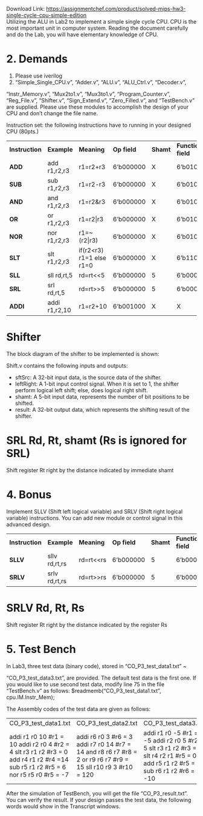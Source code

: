 Download Link: https://assignmentchef.com/product/solved-mips-hw3-single-cycle-cpu-simple-edition
<br>
Utilizing the ALU in Lab2 to implement a simple single cycle CPU. CPU is the most important unit in computer system. Reading the document carefully and do the Lab, you will have elementary knowledge of CPU.

<h1>2. Demands</h1>

<ol>

 <li>Please use iverilog</li>

 <li>“Simple_Single_CPU.v”, “Adder.v”, “ALU.v”, “ALU_Ctrl.v”, “Decoder.v”,</li>

</ol>

“Instr_Memory.v”, “Mux2to1.v”, “Mux3to1.v”, “Program_Counter.v”, “Reg_File.v”, “Shifter.v”, “Sign_Extend.v”, “Zero_Filled.v”, and “TestBench.v” are supplied. Please use these modules to accomplish the design of your CPU and don’t change the file name.




Instruction set: the following instructions have to running in your designed CPU (80pts.)

<table width="621">

 <tbody>

  <tr>

   <td width="108"><strong>Instruction </strong></td>

   <td width="107"><strong>Example </strong></td>

   <td width="114"><strong>Meaning </strong></td>

   <td width="108"><strong>Op field </strong></td>

   <td width="71"><strong>Shamt </strong></td>

   <td width="114"><strong>Function field </strong></td>

  </tr>

  <tr>

   <td width="108"><strong>ADD </strong></td>

   <td width="107">add r1,r2,r3</td>

   <td width="114">r1=r2+r3</td>

   <td width="108">6’b000000</td>

   <td width="71">X</td>

   <td width="114">6’b010011</td>

  </tr>

  <tr>

   <td width="108"><strong>SUB </strong></td>

   <td width="107">sub r1,r2,r3</td>

   <td width="114">r1=r2-r3</td>

   <td width="108">6’b000000</td>

   <td width="71">X</td>

   <td width="114">6’b010001</td>

  </tr>

  <tr>

   <td width="108"><strong>AND </strong></td>

   <td width="107">and r1,r2,r3</td>

   <td width="114">r1=r2&amp;r3</td>

   <td width="108">6’b000000</td>

   <td width="71">X</td>

   <td width="114">6’b010100</td>

  </tr>

  <tr>

   <td width="108"><strong>OR </strong></td>

   <td width="107">or r1,r2,r3</td>

   <td width="114">r1=r2|r3</td>

   <td width="108">6’b000000</td>

   <td width="71">X</td>

   <td width="114">6’b010110</td>

  </tr>

  <tr>

   <td width="108"><strong>NOR </strong></td>

   <td width="107">nor r1,r2,r3</td>

   <td width="114">r1=~(r2|r3)</td>

   <td width="108">6’b000000</td>

   <td width="71">X</td>

   <td width="114">6’b010101</td>

  </tr>

  <tr>

   <td width="108"><strong>SLT </strong></td>

   <td width="107">slt r1,r2,r3</td>

   <td width="114">if(r2&lt;r3) r1=1 else r1=0</td>

   <td width="108">6’b000000</td>

   <td width="71">X</td>

   <td width="114">6’b110000 </td>

  </tr>

  <tr>

   <td width="108"><strong>SLL </strong></td>

   <td width="107">sll rd,rt,5</td>

   <td width="114">rd=rt&lt;&lt;5</td>

   <td width="108">6’b000000</td>

   <td width="71">5</td>

   <td width="114">6’b000000</td>

  </tr>

  <tr>

   <td width="108"><strong>SRL </strong></td>

   <td width="107">srl rd,rt,5</td>

   <td width="114">rd=rt&gt;&gt;5</td>

   <td width="108">6’b000000</td>

   <td width="71">5</td>

   <td width="114">6’b000010</td>

  </tr>

  <tr>

   <td width="108"><strong>ADDI </strong></td>

   <td width="107">addi r1,r2,10</td>

   <td width="114">r1=r2+10</td>

   <td width="108">6’b001000</td>

   <td width="71">X</td>

   <td width="114">X</td>

  </tr>

 </tbody>

</table>

<strong> </strong>

<strong> </strong>

<h1>Shifter</h1>

The block diagram of the shifter to be implemented is shown:

Shift.v contains the following inputs and outputs:

<ul>

 <li>sftSrc: A 32-bit input data, is the source data of the shifter.</li>

 <li>leftRight: A 1-bit input control signal. When it is set to 1, the shifter perform logical left shift; else, does logical right shift.</li>

 <li>shamt: A 5-bit input data, represents the number of bit positions to be shifted.</li>

 <li>result: A 32-bit output data, which represents the shifting result of the shifter.</li>

</ul>

<h1>SRL Rd, Rt, shamt (Rs is ignored for SRL)</h1>

Shift register Rt right by the distance indicated by immediate shamt







<h1>4. Bonus</h1>

Implement SLLV (Shift left logical variable) and SRLV (Shift right logical variable) instructions. You can add new module or control signal in this advanced design.

<table width="612">

 <tbody>

  <tr>

   <td width="108"><strong>Instruction </strong></td>

   <td width="107"><strong>Example </strong></td>

   <td width="114"><strong>Meaning </strong></td>

   <td width="108"><strong>Op field </strong></td>

   <td width="61"><strong>Shamt </strong></td>

   <td width="114"><strong>Function field </strong></td>

  </tr>

  <tr>

   <td width="108"><strong>SLLV </strong></td>

   <td width="107">sllv rd,rt,rs</td>

   <td width="114">rd=rt&lt;&lt;rs</td>

   <td width="108">6’b000000</td>

   <td width="61">5</td>

   <td width="114">6’b000110</td>

  </tr>

  <tr>

   <td width="108"><strong>SRLV </strong></td>

   <td width="107">srlv rd,rt,rs</td>

   <td width="114">rd=rt&gt;&gt;rs</td>

   <td width="108">6’b000000</td>

   <td width="61">5</td>

   <td width="114">6’b000100</td>

  </tr>

 </tbody>

</table>




<h1>SRLV Rd, Rt, Rs</h1>

Shift register Rt right by the distance indicated by the register Rs







<h1>5. Test Bench</h1>

In Lab3, three test data (binary code), stored in “CO_P3_test_data1.txt” ~

“CO_P3_test_data3.txt”, are provided. The default test data is the first one. If you would like to use second test data, modify line 75 in the file “TestBench.v” as follows: $readmemb(“CO_P3_test_data1.txt”, cpu.IM.Instr_Mem);

<strong> </strong>

The Assembly codes of the test data are given as follows:

<table width="649">

 <tbody>

  <tr>

   <td width="216">CO_P3_test_data1.txt</td>

   <td width="216">CO_P3_test_data2.txt</td>

   <td width="216">CO_P3_test_data3.txt</td>

  </tr>

  <tr>

   <td width="216">addi r1 r0 10   #r1 = 10 addi r2 r0 4    #r2 = 4 slt r3 r1 r2     #r3 = 0 add r4 r1 r2    #r4 =14  sub r5 r1 r2    #r5 = 6 nor r5 r5 r0    #r5 = -7</td>

   <td width="216">addi r6 r0 3    #r6 = 3 addi r7 r0 14   #r7 = 14 and r8 r6 r7    #r8 = 2 or r9 r6 r7     #r9 = 15 sll r10 r9 3    #r10 = 120</td>

   <td width="216">addi r1 r0 -5   #r1 = -5 addi r2 r0 5    #r2 = 5 slt r3 r1 r2     #r3 = 1 slt r4 r2 r1     #r5 = 0 add r5 r1 r2    #r5 = 0 sub r6 r1 r2    #r6 = -10</td>

  </tr>

 </tbody>

</table>




After the simulation of TestBench, you will get the file “CO_P3_result.txt”. You can verify the result. If your design passes the test data, the following words would show in the Transcript windows.


